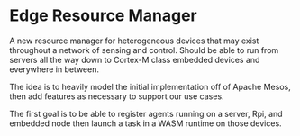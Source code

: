Edge Resource Manager
=====================

A new resource manager for heterogeneous devices that may exist throughout
a network of sensing and control. Should be able to run from servers all the way
down to Cortex-M class embedded devices and everywhere in between. 

The idea is to heavily model the initial implementation off of Apache Mesos, 
then add features as necessary to support our use cases.

The first goal is to be able to register agents running on a server, Rpi, and embedded node
then launch a task in a WASM runtime on those devices.
